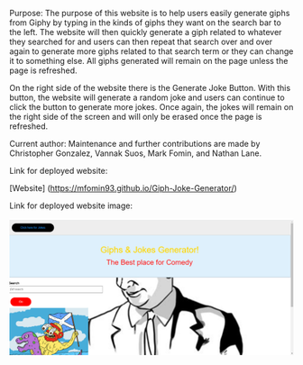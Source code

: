 Purpose: The purpose of this website is to help users easily generate giphs from Giphy by typing in the kinds of giphs they want on the search bar to the left. The website will then quickly generate a giph related to whatever they searched for and users can then repeat that search over and over again to generate more giphs related to that search term or they can change it to something else. All giphs generated will remain on the page unless the page is refreshed.

On the right side of the website there is the Generate Joke Button. With this button, the website will generate a random joke and users can continue to click the button to generate more jokes. Once again, the jokes will remain on the right side of the screen and will only be erased once the page is refreshed.


Current author: Maintenance and further contributions are made by Christopher Gonzalez, Vannak Suos, Mark Fomin, and Nathan Lane.


Link for deployed website: 

[Website] (https://mfomin93.github.io/Giph-Joke-Generator/)

Link for deployed website image: 

![Giphs and Jokes Generator](giphjokegenerator.PNG)
